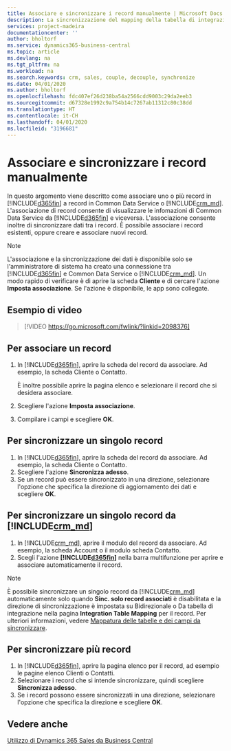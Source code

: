 ```yaml
---
title: Associare e sincronizzare i record manualmente | Microsoft Docs
description: La sincronizzazione del mapping della tabella di integrazione consente la sincronizzazione di dati in tutti i record in una tabella in Business Central e nell'entità Dynamics 365 Sales che sono associati.
services: project-madeira
documentationcenter: ''
author: bholtorf
ms.service: dynamics365-business-central
ms.topic: article
ms.devlang: na
ms.tgt_pltfrm: na
ms.workload: na
ms.search.keywords: crm, sales, couple, decouple, synchronize
ms.date: 04/01/2020
ms.author: bholtorf
ms.openlocfilehash: fdc407ef26d238ba54a2566cdd9003c29da2eeb3
ms.sourcegitcommit: d67328e1992c9a754b14c7267ab11312c80c38dd
ms.translationtype: HT
ms.contentlocale: it-CH
ms.lasthandoff: 04/01/2020
ms.locfileid: "3196681"
---
```

# <a name="couple-and-synchronize-records-manually"></a>Associare e sincronizzare i record manualmente
In questo argomento viene descritto come associare uno o più record in [!INCLUDE[d365fin](includes/d365fin_md.md)] a record in Common Data Service o [!INCLUDE[crm_md](includes/crm_md.md)]. L'associazione di record consente di visualizzare le infomazioni di Common Data Service da [!INCLUDE[d365fin](includes/d365fin_md.md)] e viceversa. L'associazione consente inoltre di sincronizzare dati tra i record. È possibile associare i record esistenti, oppure creare e associare nuovi record.

> [!Note]
> L'associazione e la sincronizzazione dei dati è disponibile solo se l'amministratore di sistema ha creato una connessione tra [!INCLUDE[d365fin](includes/d365fin_md.md)] e Common Data Service o [!INCLUDE[crm_md](includes/crm_md.md)]. Un modo rapido di verificare è di aprire la scheda **Cliente** e di cercare l'azione **Imposta associazione**. Se l'azione è disponibile, le app sono collegate.   

## <a name="video-example"></a>Esempio di video

> [!VIDEO https://go.microsoft.com/fwlink/?linkid=2098376]

## <a name="to-couple-a-record"></a>Per associare un record  
1.  In [!INCLUDE[d365fin](includes/d365fin_md.md)], aprire la scheda del record da associare. Ad esempio, la scheda Cliente o Contatto.  

    È inoltre possibile aprire la pagina elenco e selezionare il record che si desidera associare.  

2.  Scegliere l'azione **Imposta associazione**.  
3.  Compilare i campi e scegliere **OK**.  

## <a name="to-synchronize-a-single-record"></a>Per sincronizzare un singolo record  
1.  In [!INCLUDE[d365fin](includes/d365fin_md.md)], aprire la scheda del record da associare. Ad esempio, la scheda Cliente o Contatto.  
2.  Scegliere l'azione **Sincronizza adesso**.  
3.  Se un record può essere sincronizzato in una direzione, selezionare l'opzione che specifica la direzione di aggiornamento dei dati e scegliere **OK**.  

## <a name="to-synchronize-a-single-record-from-crm_md"></a>Per sincronizzare un singolo record da [!INCLUDE[crm_md](includes/crm_md.md)]  
1.  In [!INCLUDE[crm_md](includes/crm_md.md)], aprire il modulo del record da associare. Ad esempio, la scheda Account o il modulo scheda Contatto.  
2.  Scegli l'azione **[!INCLUDE[d365fin](includes/d365fin_md.md)]** nella barra multifunzione per aprire e associare automaticamente il record.

> [!Note]
> È possibile sincronizzare un singolo record da [!INCLUDE[crm_md](includes/crm_md.md)] automaticamente solo quando **Sinc. solo record associati** è disabilitata e la direzione di sincronizzazione è impostata su Bidirezionale o Da tabella di integrazione nella pagina **Integration Table Mapping** per il record. Per ulteriori informazioni, vedere [Mappatura delle tabelle e dei campi da sincronizzare](admin-how-to-modify-table-mappings-for-synchronization.md#creating-new-records).     

## <a name="to-synchronize-multiple-records"></a>Per sincronizzare più record  
1.  In [!INCLUDE[d365fin](includes/d365fin_md.md)], aprire la pagina elenco per il record, ad esempio le pagine elenco Clienti o Contatti.  
2.  Selezionare i record che si intende sincronizzare, quindi scegliere **Sincronizza adesso**.  
3.  Se i record possono essere sincronizzati in una direzione, selezionare l'opzione che specifica la direzione e scegliere **OK**.  

## <a name="see-also"></a>Vedere anche  
[Utilizzo di Dynamics 365 Sales da Business Central](marketing-integrate-dynamicscrm.md)
